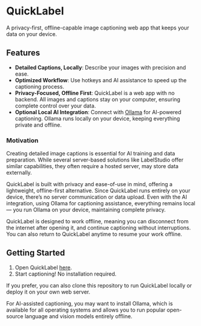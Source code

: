 # QuickLabel

A privacy-first, offline-capable image captioning web app that keeps your data on your device.

## Features

- **Detailed Captions, Locally**: Describe your images with precision and ease.
- **Optimized Workflow**: Use hotkeys and AI assistance to speed up the captioning process.
- **Privacy-Focused, Offline First**: QuickLabel is a web app with no backend. All images and captions stay on your computer, ensuring complete control over your data.
- **Optional Local AI Integration**: Connect with [Ollama](https://ollama.com/) for AI-powered captioning. Ollama runs locally on your device, keeping everything private and offline.

### Motivation

Creating detailed image captions is essential for AI training and data preparation. While several server-based solutions like LabelStudio offer similar capabilities, they often require a hosted server, may store data externally.

QuickLabel is built with privacy and ease-of-use in mind, offering a lightweight, offline-first alternative. Since QuickLabel runs entirely on your device, there’s no server communication or data upload. Even with the AI integration, using Ollama for captioning assistance, everything remains local — you run Ollama on your device, maintaining complete privacy.

QuickLabel is designed to work offline, meaning you can disconnect from the internet after opening it, and continue captioning without interruptions. You can also return to QuickLabel anytime to resume your work offline.

## Getting Started

1. Open QuickLabel [here](#).
2. Start captioning! No installation required.

If you prefer, you can also clone this repository to run QuickLabel locally or deploy it on your own web server.

For AI-assisted captioning, you may want to install Ollama, which is available for all operating systems and allows you to run popular open-source language and vision models entirely offline.
